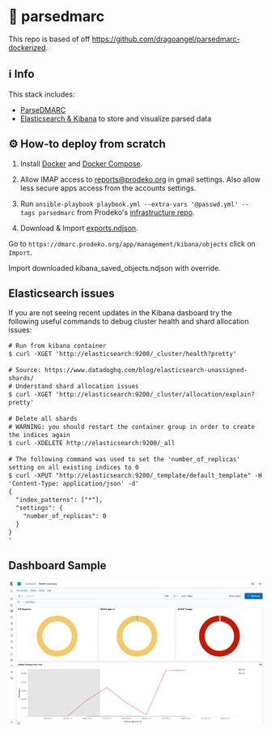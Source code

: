 # :e-mail: parsedmarc

This repo is based of off https://github.com/dragoangel/parsedmarc-dockerized.

## :information_source: Info

This stack includes:

- [ParseDMARC](https://domainaware.github.io/parsedmarc/)
- [Elasticsearch & Kibana](https://www.elastic.co/guide/index.html) to store and visualize parsed data

## :gear: How-to deploy from scratch

1. Install [Docker](https://docs.docker.com/install/) and [Docker Compose](https://docs.docker.com/compose/install/).
2. Allow IMAP access to reports@prodeko.org in gmail settings. Also allow less secure apps access from the accounts settings.
3. Run `ansible-playbook playbook.yml --extra-vars '@passwd.yml' --tags parsedmarc` from Prodeko's [infrastructure repo](https://github.com/Prodeko/infrastructure).

4. Download & Import [exports.ndjson](https://raw.githubusercontent.com/domainaware/parsedmarc/master/kibana/export.ndjson).

Go to `https://dmarc.prodeko.org/app/management/kibana/objects` click on `Import`.

Import downloaded kibana_saved_objects.ndjson with override.

## Elasticsearch issues

If you are not seeing recent updates in the Kibana dasboard try the following useful commands to debug cluster health and shard allocation issues:

```
# Run from kibana container
$ curl -XGET 'http://elasticsearch:9200/_cluster/health?pretty'

# Source: https://www.datadoghq.com/blog/elasticsearch-unassigned-shards/
# Understand shard allocation issues
$ curl -XGET 'http://elasticsearch:9200/_cluster/allocation/explain?pretty'

# Delete all shards
# WARNING: you should restart the container group in order to create the indices again
$ curl -XDELETE http://elasticsearch:9200/_all

# The following command was used to set the 'number_of_replicas' setting on all existing indices to 0
$ curl -XPUT "http://elasticsearch:9200/_template/default_template" -H 'Content-Type: application/json' -d'
{
  "index_patterns": ["*"],
  "settings": {
    "number_of_replicas": 0
  }
}
'
```

## Dashboard Sample

![ParceDMARC-Sample](./ParceDMARC-Sample.png)
